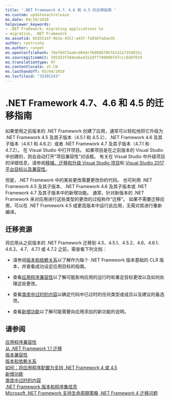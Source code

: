 ```yaml
---
title: '.NET Framework 4.7、4.6 和 4.5 的迁移指南 '
ms.custom: updateeachrelease
ms.date: 04/10/2018
helpviewer_keywords:
- .NET Framework, migrating applications to
- migration, .NET Framework
ms.assetid: 02d55147-9b3a-4557-a45f-fa936fadae3b
author: rpetrusha
ms.author: ronpet
ms.openlocfilehash: f8ef6d73aa6cd044cf6808878bf6142a735d015c
ms.sourcegitcommit: 3d5d33f384eeba41b2dff79d096f47ccc8d8f03d
ms.translationtype: HT
ms.contentlocale: zh-CN
ms.lasthandoff: 05/04/2018
ms.locfileid: "33391243"
---
```

# <a name="migration-guide-to-the-net-framework-47-46-and-45"></a>.NET Framework 4.7、4.6 和 4.5 的迁移指南 
如果使用之前版本的 .NET Framework 创建了应用，通常可以轻松地将它升级为 .NET Framework 4.5 及其子版本（4.5.1 和 4.5.2）、.NET Framework 4.6 及其子版本（4.6.1 和 4.6.2）或者 .NET Framework 4.7 及其子版本（4.7.1 和 4.7.2）。 在 Visual Studio 中打开项目。 如果项目是在之前版本的 Visual Studio 中创建的，则会自动打开“项目兼容性”对话框。 有关在 Visual Studio 中升级项目的详细信息，请参阅[移植、迁移和升级 Visual Studio 项目](/visualstudio/porting/port-migrate-and-upgrade-visual-studio-projects)和 [Visual Studio 2017 平台目标以及兼容性](/visualstudio/productinfo/vs2017-compatibility-vs)。  
  
 但是，.NET Framework 中的某些更改需要更改你的代码。 也可利用 .NET Framework 4.5 及其子版本、.NET Framework 4.6 及其子版本或 .NET Framework 4.7 及其子版本中的新增功能。 通常，针对新版本的 .NET Framework 来对应用进行这些类型的更改的过程称作“迁移”。 如果不需要迁移应用，可以在 .NET Framework 4.5 或更高版本中运行此应用，无需对其进行重新编译。  
  
## <a name="migration-resources"></a>迁移资源  
 将应用从之前版本的 .NET Framework 迁移到 4.5、4.5.1、4.5.2、4.6、4.6.1、4.6.2、4.7、4.7.1 或 4.7.2 之前，需查看下列文档：  
  
-   请参阅[版本和依赖关系](../../../docs/framework/migration-guide/versions-and-dependencies.md)以了解作为每个 .NET Framework 版本基础的 CLR 版本，并查看成功设定应用目标的指南。  
  
-   查看[应用程序兼容性](../../../docs/framework/migration-guide/application-compatibility.md)以了解可能影响应用的运行时和重定目标更改以及如何处理这些更改。  
  
-   查看[类库中过时的内容](../../../docs/framework/whats-new/whats-obsolete.md)以确定代码中已过时的任何类型或成员以及建议的备选项。  
  
-   查看[新增功能](../../../docs/framework/whats-new/index.md)以了解可能需要向应用添加的新功能的说明。  
  
## <a name="see-also"></a>请参阅  
 [应用程序兼容性](../../../docs/framework/migration-guide/application-compatibility.md)  
 [从 .NET Framework 1.1 迁移](../../../docs/framework/migration-guide/migrating-from-the-net-framework-1-1.md)  
 [版本兼容性](../../../docs/framework/migration-guide/version-compatibility.md)  
 [版本和依赖关系](../../../docs/framework/migration-guide/versions-and-dependencies.md)  
 [如何：将应用程序配置为支持 .NET Framework 4 或 4.5](../../../docs/framework/migration-guide/how-to-configure-an-app-to-support-net-framework-4-or-4-5.md)  
 [新增功能](../../../docs/framework/whats-new/index.md)  
 [类库中过时的内容](../../../docs/framework/whats-new/whats-obsolete.md)  
 [.NET Framework 版本和程序集信息](http://go.microsoft.com/fwlink/?LinkId=201701)  
 [Microsoft .NET Framework 支持生命周期策略](http://go.microsoft.com/fwlink/?LinkId=196607) [.NET Framework 4 迁移问题](net-framework-4-migration-issues.md)
